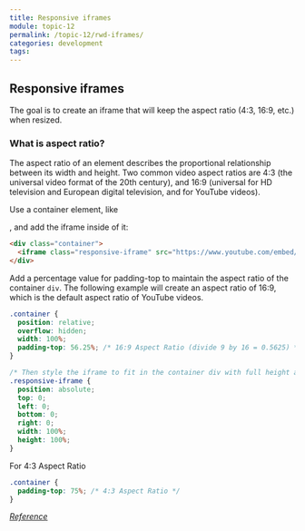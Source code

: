 ```yaml
---
title: Responsive iframes
module: topic-12
permalink: /topic-12/rwd-iframes/
categories: development
tags:
---
```


<div class="divider-heading"></div>

## Responsive iframes


The goal is to create an iframe that will keep the aspect ratio (4:3, 16:9, etc.) when resized.

### What is aspect ratio?

The aspect ratio of an element describes the proportional relationship between its width and height. Two common video aspect ratios are 4:3 (the universal video format of the 20th century), and 16:9 (universal for HD television and European digital television, and for YouTube videos).


Use a container element, like <div>, and add the iframe inside of it:

```html
<div class="container">
  <iframe class="responsive-iframe" src="https://www.youtube.com/embed/V1bFr2SWP1I"></iframe>
</div>
```

Add a percentage value for padding-top to maintain the aspect ratio of the container `div`. The following example will create an aspect ratio of 16:9, which is the default aspect ratio of YouTube videos.

```css
.container {
  position: relative;
  overflow: hidden;
  width: 100%;
  padding-top: 56.25%; /* 16:9 Aspect Ratio (divide 9 by 16 = 0.5625) */
}

/* Then style the iframe to fit in the container div with full height and width */
.responsive-iframe {
  position: absolute;
  top: 0;
  left: 0;
  bottom: 0;
  right: 0;
  width: 100%;
  height: 100%;
}
```

For 4:3 Aspect Ratio

```css
.container {
  padding-top: 75%; /* 4:3 Aspect Ratio */
}
```

<div class="codepen-embed">
  <p data-height="600" data-theme-id="30567" data-slug-hash="RwRYmBm" data-default-tab="result" data-user="retrog4m3r" data-embed-version="2" data-pen-title="Responsive iframes" class="codepen"></p>
</div>

<a href="https://www.w3schools.com/howto/howto_css_responsive_iframes.asp" target="_new"><em>Reference</em></a>
